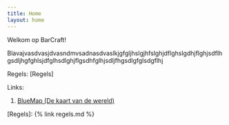 ```yaml
---
title: Home
layout: home
---
```


Welkom op BarCraft!

Blavajvasdvasjdvasndmvsadnasdvaslkjgfgljhslgjhfslghjdflghslgdhjflghjsdflhgsdljhgfghlsjdfglhsdlghjflgsdhfglhjsdljfhgsdlgfglsdgflhj

Regels: [Regels]

Links:
1. [BlueMap (De kaart van de wereld)](https://barcraft.abelkrijgtalles:8100)

[Regels]: {% link regels.md %}